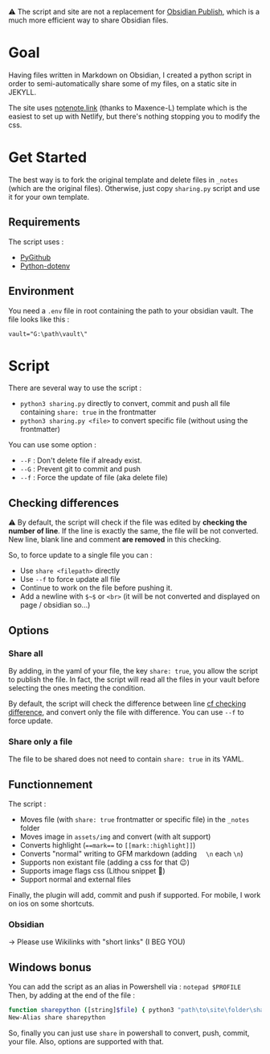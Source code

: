 ⚠️ The script and site are not a replacement for [Obsidian Publish](https://obsidian.md/publish), which is a much more efficient way to share Obsidian files.

# Goal 
Having files written in Markdown on Obsidian, I created a python script in order to semi-automatically share some of my files, on a static site in JEKYLL.

The site uses [notenote.link](https://github.com/Maxence-L/notenote.link) (thanks to Maxence-L) template which is the easiest to set up with Netlify, but there's nothing stopping you to modify the css.

# Get Started

The best way is to fork the original template and delete files in `_notes` (which are the original files).
Otherwise, just copy `sharing.py` script and use it for your own template.

## Requirements

The script uses : 
- [PyGithub](https://github.com/PyGithub/PyGithub)
- [Python-dotenv](https://github.com/theskumar/python-dotenv)

## Environment
You need a `.env` file in root containing the path to your obsidian vault. The file looks like this :
```
vault="G:\path\vault\"
```

# Script
There are several way to use the script :
- `python3 sharing.py` directly to convert, commit and push all file containing `share: true` in the frontmatter
- `python3 sharing.py <file>` to convert specific file (without using the frontmatter)

You can use some option :
- `--F` : Don't delete file if already exist.
- `--G` : Prevent git to commit and push
- `--f` : Force the update of file (aka delete file)

## Checking differences 

⚠️ By default, the script will check if the file was edited by **checking the number of line**. If the line is exactly the same, the file will be not converted. New line, blank line and comment **are removed** in this checking. 

So, to force update to a single file you can :
- Use `share <filepath>` directly
- Use `--f` to force update all file 
- Continue to work on the file before pushing it.
- Add a newline with `$~$` or `<br>` (it will be not converted and displayed on page / obsidian so...)

## Options
### Share all
By adding, in the yaml of your file, the key `share: true`, you allow the script to publish the file. In fact, the script will read all the files in your vault before selecting the ones meeting the condition.

By default, the script will check the difference between line [cf checking difference](https://github.com/Mara-Li/owlly-house#checking-differences), and convert only the file with difference. You can use `--f` to force update. 

### Share only a file

The file to be shared does not need to contain `share: true` in its YAML. 

## Functionnement

The script : 
- Moves file (with `share: true` frontmatter or specific file) in the `_notes` folder
- Moves image in `assets/img` and convert (with alt support)
- Converts highlight (`==mark==` to `[[mark::highlight]]`)
- Converts "normal" writing to GFM markdown (adding `  \n` each `\n`)
- Supports non existant file (adding a css for that 😉)
- Supports image flags css (Lithou snippet 🙏)
- Support normal and external files

Finally, the plugin will add, commit and push if supported.
For mobile, I work on ios on some shortcuts.

### Obsidian 
→ Please use Wikilinks with "short links" (I BEG YOU)

## Windows bonus

You can add the script as an alias in Powershell via :
`notepad $PROFILE`
Then, by adding at the end of the file :
```sh
function sharepython ([string]$file) { python3 "path\to\site\folder\sharing.py "$file""}
New-Alias share sharepython
```
So, finally you can just use `share` in powershall to convert, push, commit, your file.
Also, options are supported with that.
